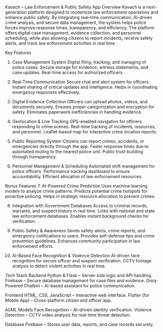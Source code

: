 Kavach – Law Enforcement & Public Safety App
Overview
Kavach is a next-generation platform designed to modernize law enforcement operations and enhance public safety. By integrating real-time communication, AI-driven crime analysis, and secure data management, the system helps police forces improve response times, transparency, and efficiency.
The platform offers digital case management, evidence collection, and personnel scheduling, while also allowing citizens to report incidents, receive safety alerts, and track law enforcement activities in real time.

Key Features
1. Case Management System
Digital filing, tracking, and managing of police cases.
Secure storage for evidence, witness statements, and case updates.
Real-time access for authorized officers.

2. Real-Time Communication
Secure chat and alert system for officers.
Instant sharing of critical updates and intelligence.
Helps in coordinating emergency responses effectively.

3. Digital Evidence Collection
Officers can upload photos, videos, and documents securely.
Ensures proper categorization and encryption for safety.
Eliminates paperwork inefficiencies in handling evidence.

4. Geolocation & Live Tracking
GPS-enabled navigation for officers responding to crime scenes.
Real-time tracking of incidents, resources, and personnel.
Leaflet-based map for interactive crime location reports.

5. Public Reporting System
Citizens can report crimes, accidents, or emergencies directly through the app.
Faster response times due to automated routing to the nearest police unit.
Public trust-building through transparency.

6. Personnel Management & Scheduling
Automated shift management for police officers.
Performance tracking dashboard to ensure accountability.
Efficient allocation of law enforcement resources.

Bonus Features
7. AI-Powered Crime Prediction
Uses machine learning models to analyze crime patterns.
Predicts potential crime hotspots for proactive policing.
Helps in strategic resource allocation to prevent crimes.

8. Integration with Government Databases
Access to criminal records, warrants, and suspect history in real time.
Links with national and state law enforcement databases.
Enables instant background checks for verification.

9. Public Safety & Awareness
Sends safety alerts, crime reports, and emergency notifications to users.
Provides self-defense tips and crime prevention guidelines.
Enhances community participation in law enforcement efforts.

10. AI-Based Face Recognition & Violence Detection
AI-driven face recognition for secure officer and suspect verification.
CCTV footage analysis to detect violent activities in real time.

Tech Stack
Backend
Python & Flask – Server-side logic and API handling.
Firebase – Secure database management for case files and evidence.
Groq-Powered Chatbot – AI-based assistant for police communication.

Frontend
HTML, CSS, JavaScript – Interactive web interface.
Flutter (for Mobile App) – Cross-platform citizen and officer app.

AI/ML Models
Face Recognition – AI-driven identity verification.
Violence Detection – CCTV video analysis for real-time threat detection.

Database
Firebase – Stores user data, reports, and case records securely.

